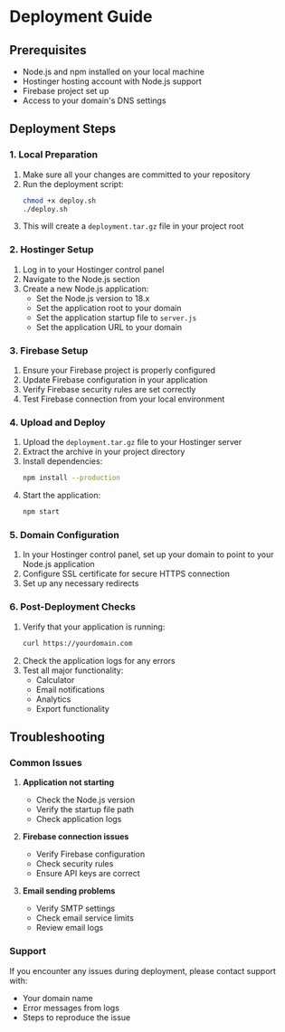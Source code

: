 # Deployment Guide

## Prerequisites
- Node.js and npm installed on your local machine
- Hostinger hosting account with Node.js support
- Firebase project set up
- Access to your domain's DNS settings

## Deployment Steps

### 1. Local Preparation
1. Make sure all your changes are committed to your repository
2. Run the deployment script:
   ```bash
   chmod +x deploy.sh
   ./deploy.sh
   ```
3. This will create a `deployment.tar.gz` file in your project root

### 2. Hostinger Setup
1. Log in to your Hostinger control panel
2. Navigate to the Node.js section
3. Create a new Node.js application:
   - Set the Node.js version to 18.x
   - Set the application root to your domain
   - Set the application startup file to `server.js`
   - Set the application URL to your domain

### 3. Firebase Setup
1. Ensure your Firebase project is properly configured
2. Update Firebase configuration in your application
3. Verify Firebase security rules are set correctly
4. Test Firebase connection from your local environment

### 4. Upload and Deploy
1. Upload the `deployment.tar.gz` file to your Hostinger server
2. Extract the archive in your project directory
3. Install dependencies:
   ```bash
   npm install --production
   ```
4. Start the application:
   ```bash
   npm start
   ```

### 5. Domain Configuration
1. In your Hostinger control panel, set up your domain to point to your Node.js application
2. Configure SSL certificate for secure HTTPS connection
3. Set up any necessary redirects

### 6. Post-Deployment Checks
1. Verify that your application is running:
   ```bash
   curl https://yourdomain.com
   ```
2. Check the application logs for any errors
3. Test all major functionality:
   - Calculator
   - Email notifications
   - Analytics
   - Export functionality

## Troubleshooting

### Common Issues
1. **Application not starting**
   - Check the Node.js version
   - Verify the startup file path
   - Check application logs

2. **Firebase connection issues**
   - Verify Firebase configuration
   - Check security rules
   - Ensure API keys are correct

3. **Email sending problems**
   - Verify SMTP settings
   - Check email service limits
   - Review email logs

### Support
If you encounter any issues during deployment, please contact support with:
- Your domain name
- Error messages from logs
- Steps to reproduce the issue